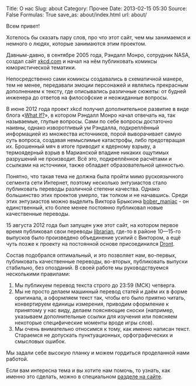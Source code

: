 Title: О нас
Slug: about
Category: Прочее
Date: 2013-02-15 05:30
Source: False
Formulas: True
save_as: about/index.html
url: about/

Всем привет!

Хотелось бы сказать пару слов, про что этот сайт, чем мы занимаемся и немного о людях, которые занимаются этим проектом.

Давным-давно, в сентябре 2005 года, Рэндалл Монро, сотрудник NASA, создал сайт [xkcd.com](http://xkcd.com/) и начал на нём публиковать комиксы юмористической тематики.

Непосредственно сами комиксы создавались в схематичной манере, тем не менее, передавали эмоции персонажей и являлись прекрасным дополнением к тексту, где описывались различные сюжеты: от будней инженера до ответов на философские и неожиданные вопросы.

В июне 2012 года проект xkcd получил дополнительное развитие в виде блога «[What If?](http://what-if.xkcd.com/)», в котором Рэндалл Монро начал отвечать на, так называемые, глупые вопросы. Сами по себе вопросы достаточно наивны, однако изворотливый ум Рэндалла, подкреплённый информацией из множества источников, порой выворачивает самую суть вопроса, создавая немыслимые катастрофы, либо предотвращая их. Брошенный мяч в итоге приводит к ядерному взрыву, а термоядерный взрыв в Марианской впадине никаких ощутимых разрушений не производит. Всё это, подкреплённое расчётами и ссылками на источники, также обладает образовательной ценностью.

Понятно, что такая тема не должна была пройти мимо рускоязычного сегмента сети Интернет, поэтому несколько энтузиастов стало публиковать переводы различной степени качества. Однако большинство этих проектов умерло, так толком и не начавшись. Среди этих энтузиастов можно выделить Виктора Брыксина [bober_maniac](http://virtualmind.ru) - он единственный, кто более менее постоянно публиковал новые качественные переводы.

15 августа 2012 года был запущен уже этот сайт, на котором первое время публиковал свои переводы [librarian](http://libc6.org), где-то в районе 10—15-го выпусков было произведено объединение усилий с Виктором, а ещё чуть позже к проекту на постоянной основе присоединился [Dront](http://vk.com/id114286). 

Состав подобрался оптимальный, и это позволяет нам, во-первых, публиковать качественные переводы, во-вторых, публиковать выпуски стабильно, без опозданий. В своей работе мы руководствуемся несколькими правилами:

 1. Мы публикуем перевод текста строго до 23:59 (МСК) четверга.
 2. Мы не просто делаем машинный перевод статей и даём их в форме оригинала, а оформляем текст так, чтобы его было приятно читать, конвертируем единицы измерения, приводим оформление к принятому у нас виду, делаем поясняющие сноски (например, указываем дополнительные ссылки для изучения или поясняем некоторые специфические моменты вроде игры слов).
 3. Мы очень внимательно относимся к тому, как именно написан текст. Стараемся не допускать пунктуационных, орфографических и смысловых ошибок.

Мы задали себе высокую планку и можем гордиться проделанной нами работой.

Если вам интересна тема и вы хотите нам помочь, то узнать, как именно это сделать, можно в специальном [разделе на сайте](/help/).




